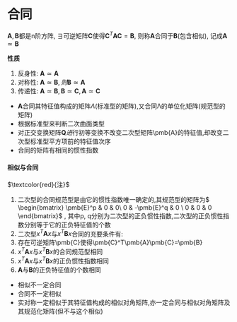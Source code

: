 # 合同

$\pmb{A}, \pmb{B}$都是n阶方阵, $\exists$可逆矩阵$\pmb{C}$使得$\pmb{C}^T\pmb{A}\pmb{C}=\pmb{B}$, 则称$\pmb{A}$合同于$\pmb{B}$(包含相似), 记成$\pmb{A}\simeq \pmb{B}$

**性质**

1. 反身性: $\pmb{A}\simeq \pmb{A}$
2. 对称性: $\pmb{A}\simeq \pmb{B}, 则\pmb{B}\simeq \pmb{A}$
3. 传递性: $\pmb{A}\simeq \pmb{B}, \pmb{B}\simeq \pmb{C}, \pmb{A}\simeq \pmb{C}$

- $\pmb{A}$合同其特征值构成的矩阵$\Lambda$(标准型的矩阵),又合同Λ的单位化矩阵(规范型的矩阵)
- 根据标准型来判断二次曲面类型
- 对正交变换矩阵$\pmb{Q}进$行初等变换不改变二次型矩阵\pmb{A}的特征值,却改变二次型标准型平方项前的特征值次序
- 合同的矩阵有相同的惯性指数

#### 相似与合同

$\textcolor{red}{注}$

1. 二次型的合同规范型是由它的惯性指数唯一确定的,其规范型的矩阵为$
\begin{bmatrix}
	\pmb{E}^p & 0 & 0\\
	0 & -\pmb{E}^q & 0 \\
	0 & 0 & 0
\end{bmatrix}$
   , 其中p, q分别为二次型的正负惯性指数,二次型的正负惯性指数分别等于它的正负特征值的个数
2. 二次型$x^T\pmb{A}x$与$x^T\pmb{B}x$合同的充要条件有:
3. 存在可逆矩阵\pmb{C}使得\pmb{C}^T\pmb{A}\pmb{C}=\pmb{B}
4. $x^T\pmb{A}x$与$x^T\pmb{B}x$的合同规范型相同
5. $x^T\pmb{A}x$与$x^T\pmb{B}x$的正负惯性指数相同
6. $\pmb{A}$与$\pmb{B}$的正负特征值的个数相同

- 相似不一定合同
- 合同不一定相似
- 实对称一定相似于其特征值构成的相似对角矩阵,亦一定合同与相似对角矩阵及其规范化矩阵(但不与这个相似)
